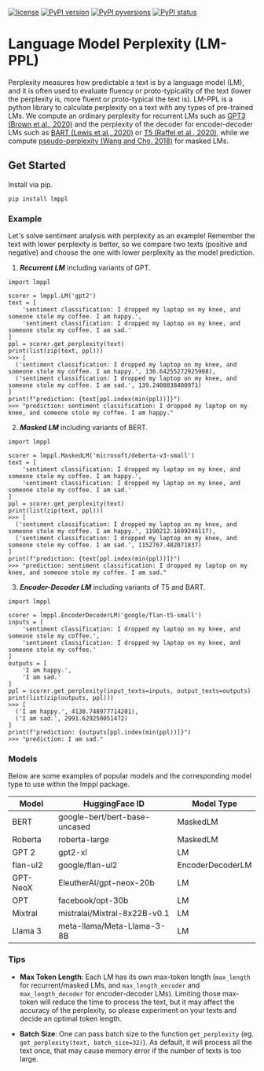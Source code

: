 [![license](https://img.shields.io/badge/License-MIT-brightgreen.svg)](https://github.com/asahi417/lmppl/blob/master/LICENSE.txt)
[![PyPI version](https://badge.fury.io/py/lmppl.svg)](https://badge.fury.io/py/lmppl)
[![PyPI pyversions](https://img.shields.io/pypi/pyversions/lmppl.svg)](https://pypi.python.org/pypi/lmppl/)
[![PyPI status](https://img.shields.io/pypi/status/lmppl.svg)](https://pypi.python.org/pypi/lmppl/)

# Language Model Perplexity (LM-PPL) 
Perplexity measures how predictable a text is by a language model (LM), and it is often used to evaluate fluency or proto-typicality of the text
(lower the perplexity is, more fluent or proto-typical the text is).
LM-PPL is a python library to calculate perplexity on a text with any types of pre-trained LMs.
We compute an ordinary perplexity for recurrent LMs such as [GPT3 (Brown et al., 2020)](https://arxiv.org/abs/2005.14165) and the perplexity of the decoder for encoder-decoder 
LMs such as [BART (Lewis et al., 2020)](https://aclanthology.org/2020.acl-main.703/) or [T5 (Raffel et al., 2020)](https://arxiv.org/abs/1910.10683), 
while we compute [pseudo-perplexity (Wang and Cho, 2018)](https://aclanthology.org/W19-2304/) for masked LMs. 


## Get Started
Install via pip.
```shell
pip install lmppl
```

### Example 
Let's solve sentiment analysis with perplexity as an example! Remember the text with lower perplexity is better, so we 
compare two texts (positive and negative) and choose the one with lower perplexity as the model prediction.


1. ***Recurrent LM*** including variants of GPT.
```python3
import lmppl

scorer = lmppl.LM('gpt2')
text = [
    'sentiment classification: I dropped my laptop on my knee, and someone stole my coffee. I am happy.',
    'sentiment classification: I dropped my laptop on my knee, and someone stole my coffee. I am sad.'
]
ppl = scorer.get_perplexity(text)
print(list(zip(text, ppl)))
>>> [
  ('sentiment classification: I dropped my laptop on my knee, and someone stole my coffee. I am happy.', 136.64255272925908),
  ('sentiment classification: I dropped my laptop on my knee, and someone stole my coffee. I am sad.', 139.2400838400971)
]
print(f"prediction: {text[ppl.index(min(ppl))]}")
>>> "prediction: sentiment classification: I dropped my laptop on my knee, and someone stole my coffee. I am happy."
```

2. ***Masked LM*** including variants of BERT.
```python3
import lmppl

scorer = lmppl.MaskedLM('microsoft/deberta-v3-small')
text = [
    'sentiment classification: I dropped my laptop on my knee, and someone stole my coffee. I am happy.',
    'sentiment classification: I dropped my laptop on my knee, and someone stole my coffee. I am sad.'
]
ppl = scorer.get_perplexity(text)
print(list(zip(text, ppl)))
>>> [
  ('sentiment classification: I dropped my laptop on my knee, and someone stole my coffee. I am happy.', 1190212.1699246117),
  ('sentiment classification: I dropped my laptop on my knee, and someone stole my coffee. I am sad.', 1152767.482071837)
]
print(f"prediction: {text[ppl.index(min(ppl))]}")
>>> "prediction: sentiment classification: I dropped my laptop on my knee, and someone stole my coffee. I am sad."
```


3. ***Encoder-Decoder LM*** including variants of T5 and BART.
```python3
import lmppl

scorer = lmppl.EncoderDecoderLM('google/flan-t5-small')
inputs = [
    'sentiment classification: I dropped my laptop on my knee, and someone stole my coffee.',
    'sentiment classification: I dropped my laptop on my knee, and someone stole my coffee.'
]
outputs = [
    'I am happy.',
    'I am sad.'
]
ppl = scorer.get_perplexity(input_texts=inputs, output_texts=outputs)
print(list(zip(outputs, ppl)))
>>> [
  ('I am happy.', 4138.748977714201),
  ('I am sad.', 2991.629250051472)
]
print(f"prediction: {outputs[ppl.index(min(ppl))]}")
>>> "prediction: I am sad."
```

### Models
Below are some examples of popular models and the corresponding model type to use within the lmppl package.

| Model     | HuggingFace ID                   | Model Type       |
|-----------|----------------------------------|------------------|
| BERT      | google-bert/bert-base-uncased    | MaskedLM         |
| Roberta   | roberta-large                    | MaskedLM         |
| GPT 2     | gpt2-xl                          | LM               |
| flan-ul2  | google/flan-ul2                  | EncoderDecoderLM |
| GPT-NeoX  | EleutherAI/gpt-neox-20b          | LM               |
| OPT       | facebook/opt-30b                 | LM               |
| Mixtral   | mistralai/Mixtral-8x22B-v0.1     | LM               |
| Llama 3   | meta-llama/Meta-Llama-3-8B       | LM               |

### Tips
- **Max Token Length**: Each LM has its own max-token length (`max_length` for recurrent/masked LMs, and `max_length_encoder` and `max_length_decoder` for encoder-decoder LMs).
Limiting those max-token will reduce the time to process the text, but it may affect the accuracy of the perplexity, so please experiment on your texts and decide
an optimal token length.
  
- **Batch Size**: One can pass batch size to the function `get_perplexity` (eg. `get_perplexity(text, batch_size=32)`).
As default, it will process all the text once, that may cause memory error if the number of texts is too large.

